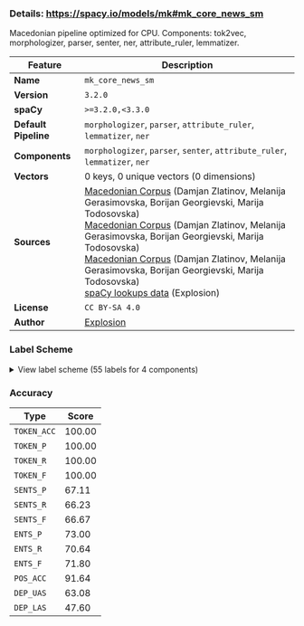### Details: https://spacy.io/models/mk#mk_core_news_sm

Macedonian pipeline optimized for CPU. Components: tok2vec, morphologizer, parser, senter, ner, attribute_ruler, lemmatizer.

| Feature | Description |
| --- | --- |
| **Name** | `mk_core_news_sm` |
| **Version** | `3.2.0` |
| **spaCy** | `>=3.2.0,<3.3.0` |
| **Default Pipeline** | `morphologizer`, `parser`, `attribute_ruler`, `lemmatizer`, `ner` |
| **Components** | `morphologizer`, `parser`, `senter`, `attribute_ruler`, `lemmatizer`, `ner` |
| **Vectors** | 0 keys, 0 unique vectors (0 dimensions) |
| **Sources** | [Macedonian Corpus](https://blog.netcetera.com/macedonian-spacy-f3c85484777f) (Damjan Zlatinov, Melanija Gerasimovska, Borijan Georgievski, Marija Todosovska)<br />[Macedonian Corpus](https://blog.netcetera.com/macedonian-spacy-f3c85484777f) (Damjan Zlatinov, Melanija Gerasimovska, Borijan Georgievski, Marija Todosovska)<br />[Macedonian Corpus](https://blog.netcetera.com/macedonian-spacy-f3c85484777f) (Damjan Zlatinov, Melanija Gerasimovska, Borijan Georgievski, Marija Todosovska)<br />[spaCy lookups data](https://github.com/explosion/spacy-lookups-data) (Explosion) |
| **License** | `CC BY-SA 4.0` |
| **Author** | [Explosion](https://explosion.ai) |

### Label Scheme

<details>

<summary>View label scheme (55 labels for 4 components)</summary>

| Component | Labels |
| --- | --- |
| **`morphologizer`** | `POS=PROPN`, `POS=AUX`, `POS=ADJ`, `POS=NOUN`, `POS=ADP`, `POS=PUNCT`, `POS=CONJ`, `POS=NUM`, `POS=VERB`, `POS=PRON`, `POS=ADV`, `POS=SCONJ`, `POS=PART`, `POS=SYM`, `POS=X`, `_`, `POS=INTJ` |
| **`parser`** | `ROOT`, `advmod`, `att`, `aux`, `cc`, `dep`, `det`, `dobj`, `iobj`, `neg`, `nsubj`, `pobj`, `poss`, `pozm`, `pozv`, `prep`, `punct`, `relcl` |
| **`senter`** | `I`, `S` |
| **`ner`** | `CARDINAL`, `DATE`, `EVENT`, `FAC`, `GPE`, `LANGUAGE`, `LAW`, `LOC`, `MONEY`, `NORP`, `ORDINAL`, `ORG`, `PERCENT`, `PERSON`, `PRODUCT`, `QUANTITY`, `TIME`, `WORK_OF_ART` |

</details>

### Accuracy

| Type | Score |
| --- | --- |
| `TOKEN_ACC` | 100.00 |
| `TOKEN_P` | 100.00 |
| `TOKEN_R` | 100.00 |
| `TOKEN_F` | 100.00 |
| `SENTS_P` | 67.11 |
| `SENTS_R` | 66.23 |
| `SENTS_F` | 66.67 |
| `ENTS_P` | 73.00 |
| `ENTS_R` | 70.64 |
| `ENTS_F` | 71.80 |
| `POS_ACC` | 91.64 |
| `DEP_UAS` | 63.08 |
| `DEP_LAS` | 47.60 |